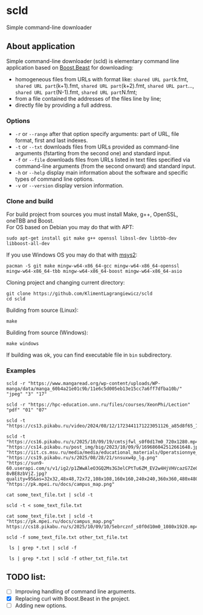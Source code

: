 # scld
Simple command-line downloader

## About application
Simple command-line downloader (scld) is elementary command line application based on [Boost.Beast](https://github.com/boostorg/beast) for downloading:
 + homogeneous files from URLs with format like: `shared URL part`k.fmt, `shared URL part`(k+1).fmt, `shared URL part`(k+2).fmt, `shared URL part`..., `shared URL part`(N-1).fmt, `shared URL part`N.fmt;  
 + from a file contained the addresses of the files line by line;  
 + directly file by providing a full address.

### Options
 + `-r` or `--range` after that option specify arguments: part of URL, file format, first and last indexes.  
 + `-t` or `--txt` downloads files from URLs provided as command-line arguments (fstarting from the second one) and standard input.  
 + `-f` or `--file` downloads files from URLs listed in text files specified via command-line arguments (from the second onward) and standard input.  
 + `-h` or `--help` display main information about the software and specific types of command line options.  
 + `-v` or `--version` display version information.

### Clone and build
For build project from sources you must install Make, g++, OpenSSL, oneTBB and Boost.  
For OS based on Debian you may do that with APT:  
```
sudo apt-get install git make g++ openssl libssl-dev libtbb-dev libboost-all-dev
```
If you use Windows OS you may do that with [msys2](https://www.msys2.org/):  
```
pacman -S git make mingw-w64-x86_64-gcc mingw-w64-x86_64-openssl mingw-w64-x86_64-tbb mingw-w64-x86_64-boost mingw-w64-x86_64-asio
```
Cloning project and changing current directory:  
```
git clone https://github.com/KlimentLagrangiewicz/scld
cd scld
```
Building from source (Linux):  
```
make
```
Building from source (Windows):  
```
make windows
```
If building was ok, you can find executable file in `bin` subdirectory.  

### Examples
```
scld -r "https://www.mangaread.org/wp-content/uploads/WP-manga/data/manga_60b4a21e01c9b/11e6c5d005eb13e15cc7a6ff7dfba10b/" "jpeg" "3" "17"
```
```
scld -r "https://hpc-education.unn.ru/files/courses/XeonPhi/Lection" "pdf" "01" "07"
```
```
scld -t "https://cs13.pikabu.ru/video/2024/08/12/1723441171223051126_a85d8f65_720x720.webm"
```
```
scld -t "https://cs16.pikabu.ru/s/2025/10/09/19/cmtsjfwl_s0f0d17m0_720x1280.mp4" "https://cs14.pikabu.ru/post_img/big/2023/10/09/9/169686042512661648.jpg" "https://iit.cs.msu.ru/media/media/educational_materials/Operatsionnye_sistemy_vzaimodeystvie_protsessov.pdf" "https://cs19.pikabu.ru/s/2025/08/28/21/snsuxw4p_lg.png" "https://sun9-60.userapi.com/s/v1/ig2/p1ZWwAleO3GQ2Ms3G3elCPtTu6ZM_EV2w4HjVHVcazG7ZeOUTU_g5LbkZunCJ057AVco7dSHoamb4-8vBE8zbVjZ.jpg?quality=95&as=32x32,48x48,72x72,108x108,160x160,240x240,360x360,480x480,540x540,640x640,720x720,1080x1080,1280x1280,1440x1440,2560x2560" "https://pk.mpei.ru/docs/campus_map.png"
```
```
cat some_text_file.txt | scld -t
```
```
scld -t < some_text_file.txt
```
```
cat some_text_file.txt | scld -t "https://pk.mpei.ru/docs/campus_map.png" https://cs18.pikabu.ru/s/2025/10/09/10/5ebrcznf_s0f0d10m0_1080x1920.mp4
```
```
scld -f some_text_file.txt other_txt_file.txt
```
```
 ls | grep *.txt | scld -f
```
```
 ls | grep *.txt | scld -f other_txt_file.txt
```


## TODO list:
- [ ] Improving handling of command line arguments.
- [x] Replacing curl with Boost.Beast in the project.
- [ ] Adding new options.
